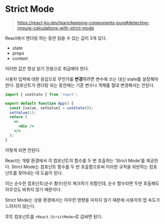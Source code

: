 # Strict Mode

> https://react-ko.dev/learn/keeping-components-pure#detecting-impure-calculations-with-strict-mode

React에서 렌더링 하는 동안 읽을 수 있는 값이 3개 있다.

- state
- props
- context

이러한 값은 항상 읽기 전용으로 취급해야 한다.

사용자 입력에 대한 응답으로 무언가를 **변경**하려면 변수에 쓰는 대신 state를 설정해야 한다. 컴포넌트가 렌더링 되는 동안에는 기존 변수나 객체를 절대 변경해서는 안된다.

```jsx
import { useState } from 'react';

export default function App() {
  const [value, setValue] = useState(0);
  setValue(1);
  return (
    <>
      <div />
    </>
  );
}
```

이렇게 되면 안된다.

React는 개발 환경에서 각 컴포넌트의 함수를 두 번 호출하는 'Strict Mode'를 제공한다. Strict Mode는 컴포넌트 함수를 두 번 호출함으로써 이러한 규칙을 위반하는 컴포넌트를 찾아내는 데 도움이 된다.

이는 순수한 컴포넌트(순수 함수)인지 체크하기 위함인데, 순수 함수라면 두번 호출해도 아무것도 바뀌지 않기 때문이다.

Strict Mode는 상용 환경에서는 아무런 영향을 미치지 않기 때문에 사용자의 앱 속도가 느려지지 않는다.

루트 컴포넌트를 `<React.StrictMode>`로 감싸면 된다.